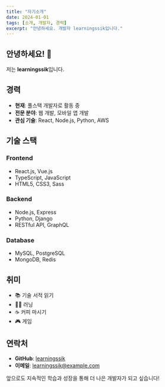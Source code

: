 ```yaml
---
title: "자기소개"
date: 2024-01-01
tags: [소개, 개발자, 경력]
excerpt: "안녕하세요. 개발자 learningssik입니다."
---
```


## 안녕하세요! 👋

저는 **learningssik**입니다. 

## 경력

- **현재**: 풀스택 개발자로 활동 중
- **전문 분야**: 웹 개발, 모바일 앱 개발
- **관심 기술**: React, Node.js, Python, AWS

## 기술 스택

### Frontend
- React.js, Vue.js
- TypeScript, JavaScript
- HTML5, CSS3, Sass

### Backend
- Node.js, Express
- Python, Django
- RESTful API, GraphQL

### Database
- MySQL, PostgreSQL
- MongoDB, Redis

## 취미

- 📚 기술 서적 읽기
- 🏃‍♂️ 러닝
- ☕ 커피 마시기
- 🎮 게임

## 연락처

- **GitHub**: [learningssik](https://github.com/learningssik)
- **이메일**: learningssik@example.com

앞으로도 지속적인 학습과 성장을 통해 더 나은 개발자가 되고 싶습니다!
